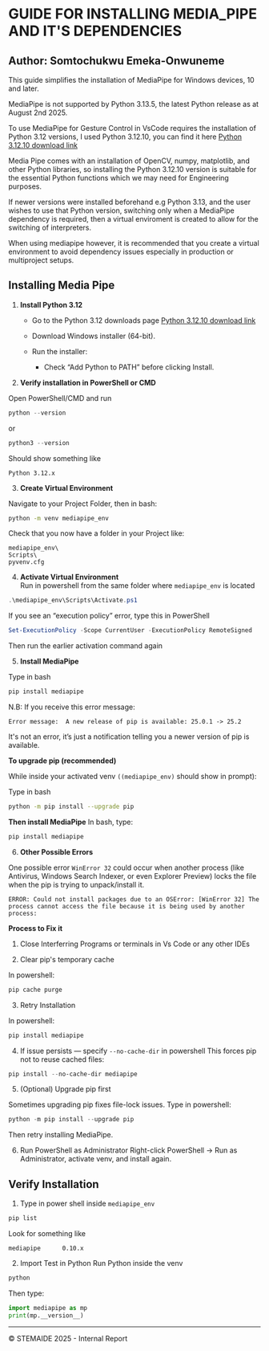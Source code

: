 # GUIDE FOR INSTALLING MEDIA_PIPE AND IT'S DEPENDENCIES

Author: Somtochukwu Emeka-Onwuneme
---

This guide simplifies the installation of MediaPipe for Windows devices, 10 and later. 

MediaPipe is not supported by Python 3.13.5, the latest Python release as at August 2nd 2025. 

To use MediaPipe for Gesture Control in VsCode requires the installation of Python 3.12 versions, I used Python 3.12.10, you can find it here 
[Python 3.12.10 download link](https://www.python.org/downloads/release/python-31210/) 

Media Pipe comes with an installation of OpenCV, numpy, matplotlib, and other Python libraries, so installing the Python 3.12.10 version is suitable for the essential Python functions which we may need for Engineering purposes. 

If newer versions were installed beforehand e.g Python 3.13, and the user wishes to use that Python version, switching only when a MediaPipe dependency is required, then a virtual enviroment is created to allow for the switching of interpreters. 

When using mediapipe however, it is recommended that you create a virtual environment to avoid dependency issues especially in production or multiproject setups.

## Installing Media Pipe
1. **Install Python 3.12**

    - Go to the Python 3.12 downloads page [Python 3.12.10 download link](https://www.python.org/downloads/release/python-31210/)

    - Download Windows installer (64-bit).

    - Run the installer:
        - Check “Add Python to PATH” before clicking Install.

2. **Verify installation in PowerShell or CMD**

Open PowerShell/CMD and run 

```powershell 
python --version
```

or 

```powershell
python3 --version
```

Should show something like

```text
Python 3.12.x
``` 

3. **Create Virtual Environment**

Navigate to your Project Folder, then in bash:

```bash 
python -m venv mediapipe_env
```

Check that you now have a folder in your Project like:
```text
mediapipe_env\
Scripts\
pyvenv.cfg
```    

4. **Activate Virtual Environment**     
Run in powershell from the same folder where ```mediapipe_env``` is located

```powershell
.\mediapipe_env\Scripts\Activate.ps1
```

If you see an “execution policy” error, type this in PowerShell

```powershell
Set-ExecutionPolicy -Scope CurrentUser -ExecutionPolicy RemoteSigned
```
Then run the earlier activation command again 

5. **Install MediaPipe**

Type in bash
```bash 
pip install mediapipe
```

N.B: If you receive this error message:

```text
Error message:  A new release of pip is available: 25.0.1 -> 25.2
```

It's not an error, it’s just a notification telling you a newer version of pip is available.

**To upgrade pip (recommended)**

While inside your activated venv 
```((mediapipe_env)``` should show in prompt):

Type in bash
```bash 
python -m pip install --upgrade pip
```
**Then install MediaPipe**
In bash, type:
```bash 
pip install mediapipe
```

6. **Other Possible Errors**

One possible error ```WinError 32``` could occur when another process (like Antivirus, Windows Search Indexer, or even Explorer Preview) locks the file when the pip is trying to unpack/install it. 

```text
ERROR: Could not install packages due to an OSError: [WinError 32] The process cannot access the file because it is being used by another process: 
```
**Process to Fix it**
1. Close Interferring Programs or terminals in Vs Code or any other IDEs

2. Clear pip's temporary cache 

In powershell:
```powershell
pip cache purge
```
3. Retry Installation 

In powershell:
```powershell
pip install mediapipe
```
4. If issue persists — specify ```--no-cache-dir``` in powershell
This forces pip not to reuse cached files:

```powershell
pip install --no-cache-dir mediapipe
```

5. (Optional) Upgrade pip first

Sometimes upgrading pip fixes file-lock issues. Type in powershell:

```powershell
python -m pip install --upgrade pip
``` 
Then retry installing MediaPipe.

6. Run PowerShell as Administrator
Right-click PowerShell → Run as Administrator, activate venv, and install again.

## Verify Installation

1. Type in power shell inside ```mediapipe_env```

```powershell
pip list
```

Look for something like 
```nginx
mediapipe      0.10.x
```
2. Import Test in Python 
Run Python inside the venv

```powershell 
python
```

Then type:
```python 
import mediapipe as mp
print(mp.__version__)
```
---
© STEMAIDE 2025 - Internal Report
